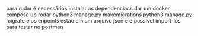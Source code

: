 para rodar é necessários instalar as dependenciacs
dar um docker compose up 
rodar python3 manage.py makemigrations
python3 manage.py migrate
e os enpoints estão em um arquivo json e é possível import-los para testar no postman
